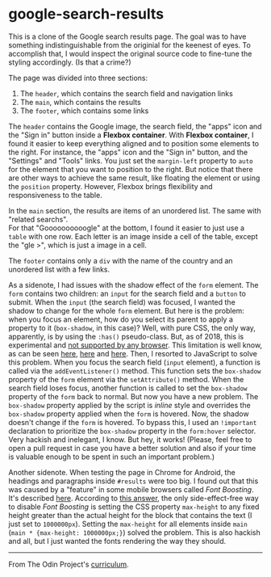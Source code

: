 # google-search-results

This is a clone of the Google search results page. The goal was to have something indistinguishable from the originial for the keenest of eyes. To accomplish that, I would inspect the original source code to fine-tune the styling accordingly. (Is that a crime?)  

The page was divided into three sections:

1. The `header`, which contains the search field and navigation links
2. The `main`, which contains the results
3. The `footer`, which contains some links

The `header` contains the Google image, the search field, the "apps" icon and the
"Sign in" button inside a **Flexbox container**. With **Flexbox container**, I found it easier to keep everything aligned and to position some elements to the 
right. For instance, the "apps" icon and the "Sign in" button, and the "Settings"
and "Tools" links. You just set the `margin-left` property to `auto` for the
element that you want to position to the right. But notice that there are other ways
to achieve the same result, like floating the element or using
the `position` property. However, Flexbox brings flexibility and responsiveness to the table.

In the `main` section, the results are items of an unordered list. The same with "related searchs".  
For that "Goooooooooogle" at the bottom, I found it
easier to just use a `table` with one row. Each letter is an
image inside a cell of the table, except the "gle >", which is just a image
in a cell.

The `footer` contains only a `div` with the name of the country and an unordered list with
a few links.

As a sidenote, I had issues with the shadow effect of the `form`
element. The `form` contains two children: an `input` for the search field and a
`button` to submit. When the `input` (the search field) was focused, I wanted the
shadow to change for the whole `form` element. But here is the problem: when you
focus an element, how do you select its parent to apply a property to it
(`box-shadow`, in this case)? Well, with pure CSS, the only way, apparently, is
by using the `:has()` pseudo-class. But, as of 2018, this is experimental and [not
supported by any browser](https://caniuse.com/#feat=css-has). This limitation is
well know, as can be seen [here](https://stackoverflow.com/questions/2212583/affecting-parent-element-of-focusd-element-pure-csshtml-preferred#2212935), [here](https://stackoverflow.com/questions/1014861/is-there-a-css-parent-selector?noredirect=1&lq=1) and [here](https://en.wikipedia.org/wiki/Cascading_Style_Sheets#Limitations). Then, I resorted to JavaScript to solve this problem. When you focus the search field (`input` element), a function is called via the `addEventListener()` method. This function sets the `box-shadow` property of the `form` element via the `setAttribute()` method. When the search field loses focus, another function is called to set the `box-shadow` property of the `form` back to normal. But now you have a new problem. The `box-shadow` property
applied by the script is *inline* style and overrides the `box-shadow` property
applied when the `form` is hovered. Now, the shadow doesn't change if the `form` is hovered. To bypass this, I used an `!important` declaration to prioritize the `box-shadow` property in the `form:hover` selector. Very hackish and inelegant, I know. But hey, it works! (Please, feel free to open a pull request in case you have a better solution and also if your time is valuable enough to be spent in such an important problem.)

Another sidenote. When testing the page in Chrome for Android, the headings and paragraphs inside `#results` were too big. I
found out that this was caused by a "feature" in some mobile browsers called
*Font Boosting*. It's described
[here](https://bugs.webkit.org/show_bug.cgi?id=84186). According to [this
answer](https://bugs.webkit.org/show_bug.cgi?id=84186#c17), the only side-effect-free way to disable *Font Boosting* is setting the CSS property `max-height` to any fixed height greater than the actual height for the block that contains the text (I just set to `1000000px`). Setting the `max-height` for all elements
inside `main` (`main * {max-height: 1000000px;}`) solved the problem. This is also hackish and all, but I just wanted the fonts rendering the way they should.

---

From The Odin Project's [curriculum](http://www.theodinproject.com/courses/web-development-101/lessons/html-css).
